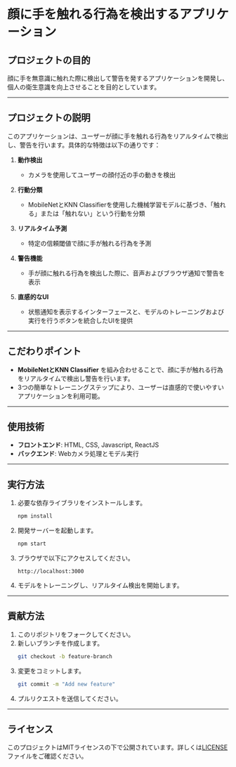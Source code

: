# 顔に手を触れる行為を検出するアプリケーション

## プロジェクトの目的

顔に手を無意識に触れた際に検出して警告を発するアプリケーションを開発し、個人の衛生意識を向上させることを目的としています。

---

## プロジェクトの説明

このアプリケーションは、ユーザーが顔に手を触れる行為をリアルタイムで検出し、警告を行います。具体的な特徴は以下の通りです：

1. **動作検出**
   - カメラを使用してユーザーの顔付近の手の動きを検出

2. **行動分類**
   - MobileNetとKNN Classifierを使用した機械学習モデルに基づき、「触れる」または「触れない」という行動を分類

3. **リアルタイム予測**
   - 特定の信頼閾値で顔に手が触れる行為を予測

4. **警告機能**
   - 手が顔に触れる行為を検出した際に、音声およびブラウザ通知で警告を表示

5. **直感的なUI**
   - 状態通知を表示するインターフェースと、モデルのトレーニングおよび実行を行うボタンを統合したUIを提供

---

## こだわりポイント

- **MobileNetとKNN Classifier** を組み合わせることで、顔に手が触れる行為をリアルタイムで検出し警告を行います。
- 3つの簡単なトレーニングステップにより、ユーザーは直感的で使いやすいアプリケーションを利用可能。

---

## 使用技術

- **フロントエンド**: HTML, CSS, Javascript, ReactJS
- **バックエンド**: Webカメラ処理とモデル実行

---

## 実行方法

1. 必要な依存ライブラリをインストールします。
   ```bash
   npm install
   ```

2. 開発サーバーを起動します。
   ```bash
   npm start
   ```

3. ブラウザで以下にアクセスしてください。
   ```
   http://localhost:3000
   ```

4. モデルをトレーニングし、リアルタイム検出を開始します。

---

## 貢献方法

1. このリポジトリをフォークしてください。
2. 新しいブランチを作成します。
   ```bash
   git checkout -b feature-branch
   ```
3. 変更をコミットします。
   ```bash
   git commit -m "Add new feature"
   ```
4. プルリクエストを送信してください。

---

## ライセンス

このプロジェクトはMITライセンスの下で公開されています。詳しくは[LICENSE](./LICENSE)ファイルをご確認ください。
